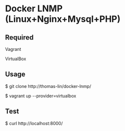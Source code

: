 # Docker LNMP (Linux+Nginx+Mysql+PHP)
## Required 
Vagrant

VirtualBox

## Usage
$ git clone http://thomas-lin/docker-lnmp/

$ vagrant up --provider=virtualbox

## Test
$ curl http://localhost:8000/
